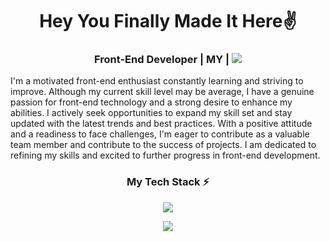 <h1 align="center">Hey You Finally Made It Here✌</h1>
<h3 align="center">
   Front-End Developer | MY | <a href="https://seekvectorlogo.com/outsystems-vector-logo-svg/" target="_blank"><img src="https://seekvectorlogo.com/wp-content/uploads/2019/11/outsystems-vector-logo.png" /></a>
</h3>
<div text-align="justify">
   I'm a motivated front-end enthusiast constantly learning and striving to improve. Although my current skill level may be average, I have a genuine passion for front-end technology and a strong desire to enhance my abilities. I actively seek opportunities to expand my skill set and stay updated with the latest trends and best practices. With a positive attitude and a readiness to face challenges, I'm eager to contribute as a valuable team member and contribute to the success of projects. I am dedicated to refining my skills and excited to further progress in front-end development.
</div>
<h3 align="center">My Tech Stack ⚡</h3>
<p align="center">
    <img src="https://skillicons.dev/icons?i=html,css,js,php,mysql,python,c,cs,cpp,java,nodejs,react" />
</p>
<p align="center">
      <img src="https://skillicons.dev/icons?i=linux,vscode,eclipse,visualstudio,git,cloudflare,figma,ai,ps" />
</p>
<!-- Credit to this guy 👉https://github.com/tandpfun/skill-icons -->
<!--The Website https://skillicons.dev/-->
